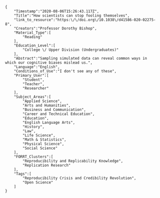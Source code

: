 
    {
        "Timestamp":"2020-08-06T15:26:43.117Z",
        "Title":"How scientists can stop fooling themselves",
        "link_to_resource":"https:\/\/doi.org\/10.1038\/d41586-020-02275-8",
        "Creators":"Professor Dorothy Bishop",
        "Material_Type":[
            "Reading"
        ],
        "Education_Level":[
            "College \/ Upper Division (Undergraduates)"
        ],
        "Abstract":"Sampling simulated data can reveal common ways in which our cognitive biases mislead us.",
        "Language":"English",
        "Conditions_of_Use":"I don't see any of these",
        "Primary_User":[
            "Student",
            "Teacher",
            "Researcher"
        ],
        "Subject_Areas":[
            "Applied Science",
            "Arts and Humanities",
            "Business and Communication",
            "Career and Technical Education",
            "Education",
            "English Language Arts",
            "History",
            "Law",
            "Life Science",
            "Math & Statistics",
            "Physical Science",
            "Social Science"
        ],
        "FORRT_Clusters":[
            "Reproducibility and Replicability Knowledge",
            "Replication Research"
        ],
        "Tags":[
            "Reproducibility Crisis and Credibility Revolution",
            "Open Science"
        ]
    }
